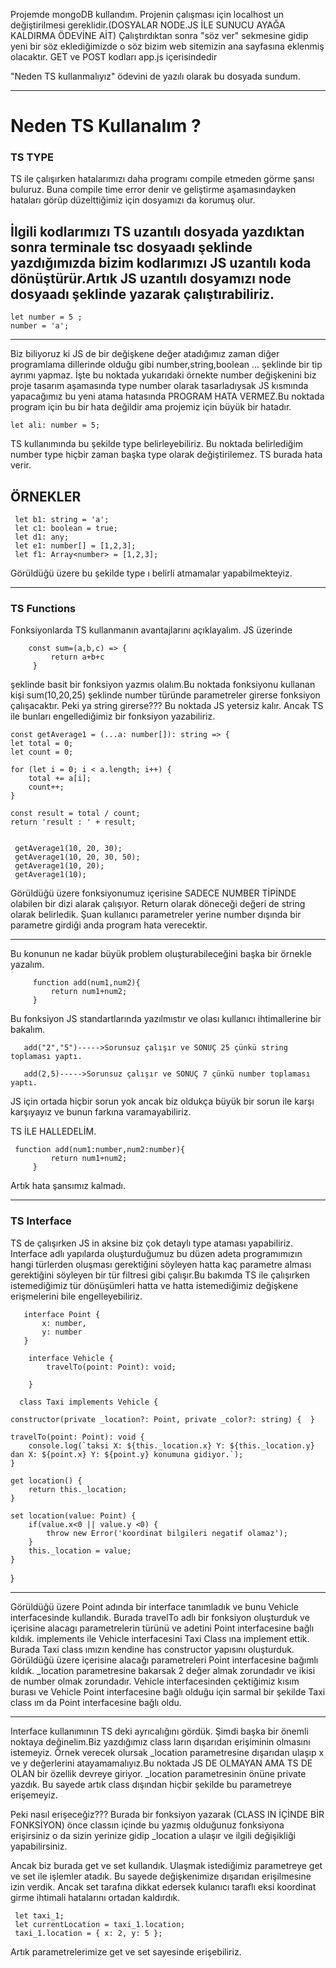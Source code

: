 
Projemde mongoDB kullandım. Projenin çalışması için localhost un değiştirilmesi gereklidir.(DOSYALAR NODE.JS İLE SUNUCU AYAĞA KALDIRMA ÖDEVİNE AİT)
Çalıştırdıktan sonra "söz ver" sekmesine gidip yeni bir söz eklediğimizde o söz bizim web sitemizin ana sayfasına eklenmiş olacaktır.
GET ve POST kodları app.js içerisindedir

"Neden TS kullanmalıyız" ödevini de yazılı olarak bu dosyada sundum.

--------------------------------------------------------------

<h1> Neden TS Kullanalım ? </h1>

<h3>TS TYPE</h3>

TS ile çalışırken hatalarımızı daha programı compile etmeden görme şansı buluruz. Buna compile time error denir ve geliştirme aşamasındayken hataları görüp düzelttiğimiz için dosyamızı da korumuş olur.

İlgili kodlarımızı TS uzantılı dosyada yazdıktan sonra terminale tsc dosyaadı şeklinde yazdığımızda bizim kodlarımızı JS uzantılı koda dönüştürür.Artık JS uzantılı dosyamızı node dosyaadı şeklinde yazarak çalıştırabiliriz.
---------------------------------------------------------------------------------

    let number = 5 ;
    number = 'a';

----------------------------------------------------------------------------------

Biz biliyoruz ki JS de bir değişkene değer atadığımız zaman diğer programlama dillerinde olduğu gibi number,string,boolean ... şeklinde bir tip ayrımı yapmaz. İşte bu noktada yukarıdaki örnekte number değişkenini biz proje tasarım aşamasında type number olarak tasarladıysak JS kısmında yapacağımız bu yeni atama hatasında PROGRAM HATA VERMEZ.Bu noktada program için bu bir hata değildir ama projemiz için büyük bir hatadır.

    let ali: number = 5;

TS kullanımında bu şekilde type belirleyebiliriz. Bu noktada belirlediğim number type hiçbir zaman başka type olarak değiştirilemez. TS burada hata verir. 

ÖRNEKLER
 ----------------------------------------------------------------
     let b1: string = 'a';
     let c1: boolean = true;
     let d1: any;
     let e1: number[] = [1,2,3];
     let f1: Array<number> = [1,2,3];
     
Görüldüğü üzere bu şekilde type ı belirli atmamalar yapabilmekteyiz.

----------------------------------------------------------------

<h3> TS Functions </h3>

Fonksiyonlarda TS kullanmanın avantajlarını açıklayalım. JS üzerinde 

        const sum=(a,b,c) => {
             return a+b+c
         }

şeklinde basit bir fonksiyon yazmıs olalım.Bu noktada fonksiyonu kullanan kişi sum(10,20,25) şeklinde number türünde parametreler girerse fonksiyon çalışacaktır. Peki ya string girerse??? Bu noktada JS yetersiz kalır. Ancak TS ile bunları engellediğimiz bir fonksiyon yazabiliriz.


    const getAverage1 = (...a: number[]): string => {
    let total = 0;
    let count = 0;

    for (let i = 0; i < a.length; i++) {
        total += a[i];
        count++;
    }

    const result = total / count;
    return 'result : ' + result;


     getAverage1(10, 20, 30);
     getAverage1(10, 20, 30, 50);
     getAverage1(10, 20);
     getAverage1(10);

Görüldüğü üzere fonksiyonumuz içerisine SADECE NUMBER TİPİNDE olabilen bir dizi alarak çalışıyor. Return olarak döneceği değeri de string olarak belirledik. Şuan kullanıcı parametreler yerine number dışında bir parametre girdiği anda program hata verecektir.

------------------------------------------------
 Bu konunun ne kadar büyük problem oluşturabileceğini başka bir örnekle yazalım.


         function add(num1,num2){
             return num1+num2;
         }
Bu fonksiyon JS standartlarında yazılmıstır ve olası kullanıcı ihtimallerine bir  bakalım.

       add("2","5")----->Sorunsuz çalışır ve SONUÇ 25 çünkü string toplaması yaptı.

       add(2,5)----->Sorunsuz çalışır ve SONUÇ 7 çünkü number toplaması yaptı.

JS için ortada hiçbir sorun yok ancak biz oldukça büyük bir sorun ile karşı karşıyayız ve bunun farkına varamayabiliriz.

TS İLE HALLEDELİM.

     function add(num1:number,num2:number){
             return num1+num2;
         }

Artık hata şansımız kalmadı.

----------------------------------------------------------
<h3> TS Interface </h3>


TS de çalışırken JS in aksine biz çok detaylı type ataması yapabiliriz. Interface adlı yapılarda oluşturduğumuz bu düzen adeta programımızın hangi türlerden oluşması gerektiğini söyleyen hatta kaç parametre alması gerektiğini söyleyen bir tür filtresi gibi çalışır.Bu bakımda TS ile çalışırken istemediğimiz tür dönüşümleri hatta ve hatta istemediğimiz değişkene erişmelerini bile engelleyebiliriz.


       interface Point {
           x: number,
           y: number
       }

        interface Vehicle {
            travelTo(point: Point): void;

        }

      class Taxi implements Vehicle {  
    
    constructor(private _location?: Point, private _color?: string) {  }
   
    travelTo(point: Point): void {
        console.log(`taksi X: ${this._location.x} Y: ${this._location.y} dan X: ${point.x} Y: ${point.y} konumuna gidiyor.`);
    }

    get location() {
        return this._location;
    }

    set location(value: Point) {
        if(value.x<0 || value.y <0) {
            throw new Error('koordinat bilgileri negatif olamaz');
        }
        this._location = value;
    }
}

-----------------------------------------
Görüldüğü üzere Point adında bir interface tanımladık ve bunu Vehicle interfacesinde kullandık. Burada travelTo adlı bir fonksiyon oluşturduk ve içerisine alacagı parametrelerin türünü ve adetini Point interfacesine bağlı kıldık.
implements ile Vehicle interfacesini Taxi Class ına implement ettik.
 Burada Taxi class ımızın kendine has constructor yapısını oluşturduk. Görüldüğü üzere içerisine alacağı parametreleri Point interfacesine bağımlı kıldık. _location parametresine bakarsak 2 değer almak zorundadır ve ikisi de number olmak zorundadır.
 Vehicle interfacesinden çektiğimiz kısım burası ve Vehicle Point interfacesine bağlı olduğu için sarmal bir şekilde Taxi class ım da Point interfacesine bağlı oldu.


----------------------------------------
Interface kullanımının TS deki ayrıcalığını gördük. Şimdi başka bir önemli noktaya değinelim.Biz yazdığımız class ların dışarıdan erişiminin olmasını istemeyiz. Örnek verecek olursak _location parametresine dışarıdan ulaşıp x ve y değerlerini atayamamalıyız.Bu noktada JS DE OLMAYAN AMA TS DE OLAN bir özellik devreye giriyor. _location parametresinin önüne private yazdık. Bu sayede artık class dışından hiçbir şekilde bu parametreye erişemeyiz.

Peki nasıl erişeceğiz??? Burada bir fonksiyon yazarak (CLASS IN İÇİNDE BİR FONKSİYON) önce classın içinde bu yazmış olduğunuz fonksiyona erişirsiniz o da sizin yerinize gidip _location a ulaşır ve ilgili değişikliği yapabilirsiniz.

Ancak biz burada get ve set kullandık. Ulaşmak istediğimiz parametreye get ve set ile işlemler atadık. Bu sayede değişkenimize dışarıdan erişilmesine izin verdik. Ancak set tarafına dikkat edersek kulanıcı taraflı eksi koordinat girme ihtimali hatalarını ortadan kaldırdık.

     let taxi_1;
     let currentLocation = taxi_1.location;
     taxi_1.location = { x: 2, y: 5 };

Artık parametrelerimize get ve set sayesinde erişebiliriz.





